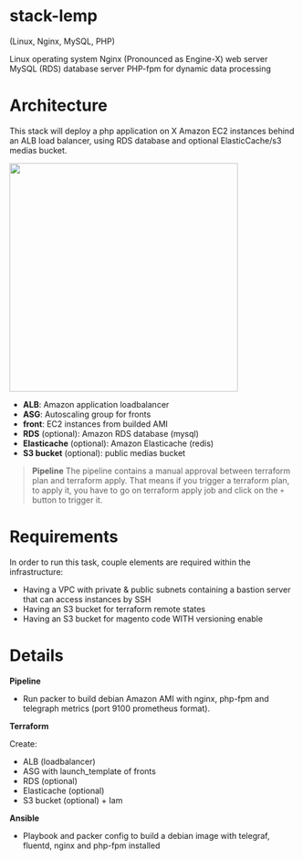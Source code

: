 # stack-lemp
(Linux, Nginx, MySQL, PHP)

Linux operating system
Nginx (Pronounced as Engine-X) web server
MySQL (RDS) database server
PHP-fpm for dynamic data processing


# Architecture

This stack will deploy a php application on X Amazon EC2 instances behind an ALB load balancer, using RDS database and optional ElasticCache/s3 medias bucket.

<img src="https://raw.githubusercontent.com/cycloid-community-catalog/stack-lemp/master/diagram.png" width="400">

  * **ALB**: Amazon application loadbalancer
  * **ASG**: Autoscaling group for fronts
  * **front**: EC2 instances from builded AMI
  * **RDS** (optional): Amazon RDS database (mysql)
  * **Elasticache** (optional): Amazon Elasticache (redis)
  * **S3 bucket** (optional): public medias bucket

> **Pipeline** The pipeline contains a manual approval between terraform plan and terraform apply.
> That means if you trigger a terraform plan, to apply it, you have to go on terraform apply job
> and click on the `+` button to trigger it.

# Requirements

In order to run this task, couple elements are required within the infrastructure:

* Having a VPC with private & public subnets containing a bastion server that can access instances by SSH
* Having an S3 bucket for terraform remote states
* Having an S3 bucket for magento code WITH versioning enable


# Details

**Pipeline**

  * Run packer to build debian Amazon AMI with nginx, php-fpm and telegraph metrics (port 9100 prometheus format).

**Terraform**

Create:

  * ALB (loadbalancer)
  * ASG with launch_template of fronts
  * RDS (optional)
  * Elasticache (optional)
  * S3 bucket (optional) + Iam

**Ansible**

  * Playbook and packer config to build a debian image with telegraf, fluentd, nginx and php-fpm installed
